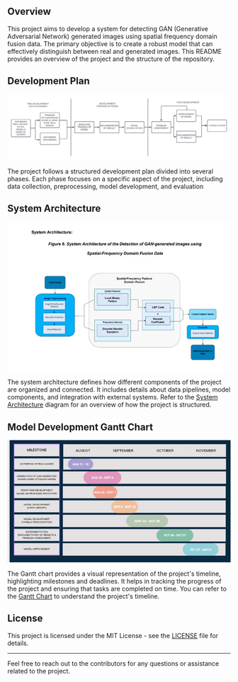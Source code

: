 ## Overview

This project aims to develop a system for detecting GAN (Generative Adversarial Network) generated images using spatial frequency domain fusion data. The primary objective is to create a robust model that can effectively distinguish between real and generated images. This README provides an overview of the project and the structure of the repository.

## Development Plan

![Development Plan](Development%20Plan.png)

The project follows a structured development plan divided into several phases. Each phase focuses on a specific aspect of the project, including data collection, preprocessing, model development, and evaluation

## System Architecture

![System Architecture](system%20arc.JPG)

The system architecture defines how different components of the project are organized and connected. It includes details about data pipelines, model components, and integration with external systems. Refer to the [System Architecture](system%20arc.JPG) diagram for an overview of how the project is structured.

## Model Development Gantt Chart

![Gantt Chart](gantt.JPG)

The Gantt chart provides a visual representation of the project's timeline, highlighting milestones and deadlines. It helps in tracking the progress of the project and ensuring that tasks are completed on time. You can refer to the [Gantt Chart](gantt.JPG) to understand the project's timeline.


## License

This project is licensed under the MIT License - see the [LICENSE](LICENSE) file for details.

---

Feel free to reach out to the contributors for any questions or assistance related to the project.
